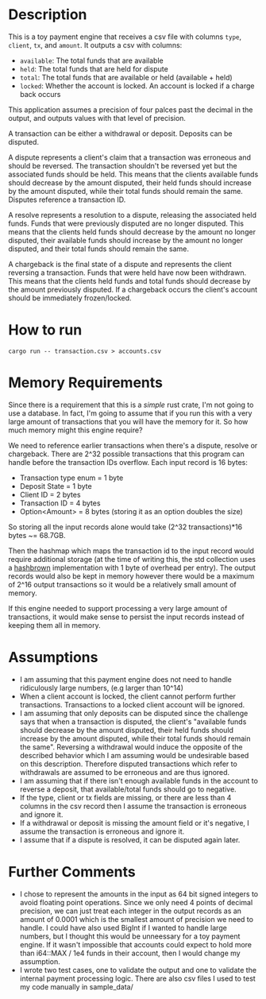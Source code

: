 # Description

This is a toy payment engine that receives a csv file with columns `type`, `client`, `tx`, and `amount`. It outputs a csv with columns:

- `available`: The total funds that are available
- `held`: The total funds that are held for dispute
- `total`: The total funds that are available or held (available + held)
- `locked`: Whether the account is locked. An account is locked if a charge back occurs

This application assumes a precision of four palces past the decimal in the output, and outputs values with that level of precision.

A transaction can be either a withdrawal or deposit. Deposits can be disputed.

A dispute represents a client's claim that a transaction was erroneous and should be reversed. The transaction shouldn't be reversed yet but the associated funds should be held. This means that the clients available funds should decrease by the amount disputed, their held funds should increase by the amount disputed, while their total funds should remain the same. Disputes reference a transaction ID.

A resolve represents a resolution to a dispute, releasing the associated held funds. Funds that were previously disputed are no longer disputed. This means that the clients held funds should decrease by the amount no longer disputed, their available funds should increase by the amount no longer disputed, and their total funds should remain the same.

A chargeback is the final state of a dispute and represents the client reversing a transaction. Funds that were held have now been withdrawn. This means that the clients held funds and total funds should decrease by the amount previously disputed. If a chargeback occurs the client's account should be immediately frozen/locked.

# How to run

```
cargo run -- transaction.csv > accounts.csv
```

# Memory Requirements

Since there is a requirement that this is a _simple_ rust crate, I'm not going to use a database. In fact, I'm going to assume that if you run this with a very large amount of transactions that you will have the memory for it. So how much memory might this engine require?

We need to reference earlier transactions when there's a dispute, resolve or chargeback. There are 2^32 possible transactions that this program can handle before the transaction IDs overflow. Each input record is 16 bytes:

- Transaction type enum = 1 byte
- Deposit State = 1 byte
- Client ID = 2 bytes
- Transaction ID = 4 bytes
- Option&lt;Amount&gt; = 8 bytes (storing it as an option doubles the size)

So storing all the input records alone would take (2^32 transactions)\*16 bytes ~= 68.7GB.

Then the hashmap which maps the transaction id to the input record would require additional storage (at the time of writing this, the std collection uses a [hashbrown](https://github.com/rust-lang/hashbrown) implementation with 1 byte of overhead per entry). The output records would also be kept in memory however there would be a maximum of 2^16 output transactions so it would be a relatively small amount of memory.

If this engine needed to support processing a very large amount of transactions, it would make sense to persist the input records instead of keeping them all in memory.

# Assumptions

- I am assuming that this payment engine does not need to handle ridiculously large numbers, (e.g larger than 10^14)
- When a client account is locked, the client cannot perform further transactions. Transactions to a locked client account will be ignored.
- I am assuming that only deposits can be disputed since the challenge says that when a transaction is disputed, the client's "available funds should decrease by the amount disputed, their held funds should increase by the amount disputed, while their total funds should remain the same". Reversing a withdrawal would induce the opposite of the described behavior which I am assuming would be undesirable based on this description. Therefore disputed transactions which refer to withdrawals are assumed to be erroneous and are thus ignored.
- I am assuming that if there isn't enough available funds in the account to reverse a deposit, that available/total funds should go to negative.
- If the type, client or tx fields are missing, or there are less than 4 columns in the csv record then I assume the transaction is erroneous and ignore it.
- If a withdrawal or deposit is missing the amount field or it's negative, I assume the transaction is erroneous and ignore it.
- I assume that if a dispute is resolved, it can be disputed again later.

# Further Comments

- I chose to represent the amounts in the input as 64 bit signed integers to avoid floating point operations. Since we only need 4 points of decimal precision, we can just treat each integer in the output records as an amount of 0.0001 which is the smallest amount of precision we need to handle. I could have also used BigInt if I wanted to handle large numbers, but I thought this would be unneessary for a toy payment engine. If it wasn't impossible that accounts could expect to hold more than i64::MAX / 1e4 funds in their account, then I would change my assumption.
- I wrote two test cases, one to validate the output and one to validate the internal payment processing logic. There are also csv files I used to test my code manually in sample_data/
